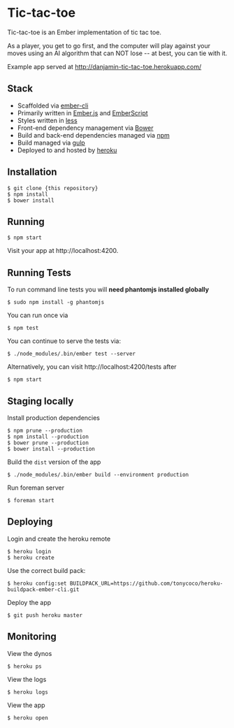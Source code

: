 # Tic-tac-toe

Tic-tac-toe is an Ember implementation of tic tac toe.

As a player, you get to go first, and the computer will play against your moves
using an AI algorithm that can NOT lose -- at best, you can tie with it.

Example app served at http://danjamin-tic-tac-toe.herokuapp.com/

## Stack

* Scaffolded via [ember-cli](http://iamstef.net/ember-cli/)
* Primarily written in [Ember.js](http://emberjs.com/) and [EmberScript](http://emberscript.com/)
* Styles written in [less](http://lesscss.org/)
* Front-end dependency management via [Bower](http://bower.io/)
* Build and back-end dependencies managed via [npm](https://www.npmjs.org/)
* Build managed via [gulp](http://gulpjs.com/)
* Deployed to and hosted by [heroku](http://heroku.com/)

## Installation

    $ git clone {this repository}
    $ npm install
    $ bower install

## Running

    $ npm start

Visit your app at http://localhost:4200.

## Running Tests

To run command line tests you will **need phantomjs installed globally**

    $ sudo npm install -g phantomjs

You can run once via

    $ npm test

You can continue to serve the tests via:

    $ ./node_modules/.bin/ember test --server

Alternatively, you can visit http://localhost:4200/tests after

    $ npm start

## Staging locally

Install production dependencies

    $ npm prune --production
    $ npm install --production
    $ bower prune --production
    $ bower install --production

Build the `dist` version of the app

    $ ./node_modules/.bin/ember build --environment production

Run foreman server

    $ foreman start

## Deploying

Login and create the heroku remote

    $ heroku login
    $ heroku create

Use the correct build pack:

    $ heroku config:set BUILDPACK_URL=https://github.com/tonycoco/heroku-buildpack-ember-cli.git

Deploy the app

    $ git push heroku master

## Monitoring

View the dynos

    $ heroku ps

View the logs

    $ heroku logs

View the app

    $ heroku open
